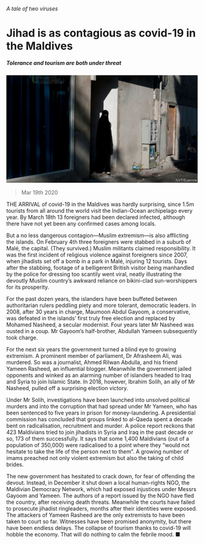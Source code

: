 ###### A tale of two viruses

# Jihad is as contagious as covid-19 in the Maldives 

##### Tolerance and tourism are both under threat 

![image](images/20200321_ASP502.jpg) 

> Mar 19th 2020 

THE ARRIVAL of covid-19 in the Maldives was hardly surprising, since 1.5m tourists from all around the world visit the Indian-Ocean archipelago every year. By March 18th 13 foreigners had been declared infected, although there have not yet been any confirmed cases among locals.

But a no less dangerous contagion—Muslim extremism—is also afflicting the islands. On February 4th three foreigners were stabbed in a suburb of Malé, the capital. (They survived.) Muslim militants claimed responsibility. It was the first incident of religious violence against foreigners since 2007, when jihadists set off a bomb in a park in Malé, injuring 12 tourists. Days after the stabbing, footage of a belligerent British visitor being manhandled by the police for dressing too scantily went viral, neatly illustrating the devoutly Muslim country’s awkward reliance on bikini-clad sun-worshippers for its prosperity.


For the past dozen years, the islanders have been buffeted between authoritarian rulers peddling piety and more tolerant, democratic leaders. In 2008, after 30 years in charge, Maumoon Abdul Gayoom, a conservative, was defeated in the islands’ first truly free election and replaced by Mohamed Nasheed, a secular modernist. Four years later Mr Nasheed was ousted in a coup. Mr Gayoom’s half-brother, Abdullah Yameen subsequently took charge.

For the next six years the government turned a blind eye to growing extremism. A prominent member of parliament, Dr Afrasheem Ali, was murdered. So was a journalist, Ahmed Rilwan Abdulla, and his friend Yameen Rasheed, an influential blogger. Meanwhile the government jailed opponents and winked as an alarming number of islanders headed to Iraq and Syria to join Islamic State. In 2018, however, Ibrahim Solih, an ally of Mr Nasheed, pulled off a surprising election victory.

Under Mr Solih, investigations have been launched into unsolved political murders and into the corruption that had spread under Mr Yameen, who has been sentenced to five years in prison for money-laundering. A presidential commission has concluded that groups linked to al-Qaeda spent a decade bent on radicalisation, recruitment and murder. A police report reckons that 423 Maldivians tried to join jihadists in Syria and Iraq in the past decade or so, 173 of them successfully. It says that some 1,400 Maldivians (out of a population of 350,000) were radicalised to a point where they “would not hesitate to take the life of the person next to them”. A growing number of imams preached not only violent extremism but also the taking of child brides.

The new government has hesitated to crack down, for fear of offending the devout. Instead, in December it shut down a local human-rights NGO, the Maldivian Democracy Network, which had exposed injustices under Messrs Gayoom and Yameen. The authors of a report issued by the NGO have fled the country, after receiving death threats. Meanwhile the courts have failed to prosecute jihadist ringleaders, months after their identities were exposed. The attackers of Yameen Rasheed are the only extremists to have been taken to court so far. Witnesses have been promised anonymity, but there have been endless delays. The collapse of tourism thanks to covid-19 will hobble the economy. That will do nothing to calm the febrile mood. ■

